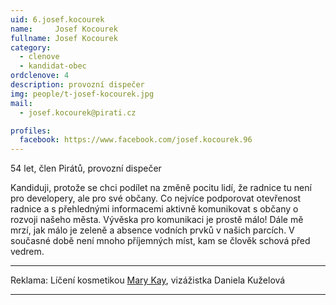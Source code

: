 ```yaml
---
uid: 6.josef.kocourek
name:     Josef Kocourek
fullname: Josef Kocourek
category:
  - clenove
  - kandidat-obec
ordclenove: 4
description: provozní dispečer
img: people/t-josef-kocourek.jpg
mail:
  - josef.kocourek@pirati.cz

profiles:
  facebook: https://www.facebook.com/josef.kocourek.96
---
```


54 let, člen Pirátů, provozní dispečer

Kandiduji, protože se chci podílet na změně pocitu lidí, že radnice tu není pro developery, ale pro své občany. Co nejvíce podporovat otevřenost radnice a s přehlednými informacemi aktivně komunikovat s občany o rozvoji našeho města. Vývěska pro komunikaci je prostě málo! Dále mě mrzí, jak málo je zeleně a absence vodních prvků v našich parcích. V současné době není mnoho příjemných míst, kam se člověk schová před vedrem.

---


Reklama: Líčení kosmetikou <a href="mailto:Daniela01@seznam.cz">Mary Kay</a>, vizážistka Daniela Kuželová 

---